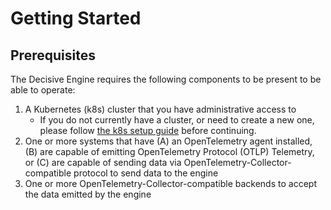 # Getting Started

## Prerequisites

The Decisive Engine requires the following components to be present to be able to operate:

1. A Kubernetes (k8s) cluster that you have administrative access to
   - If you do not currently have a cluster, or need to create a new one, please follow [the k8s setup guide](./K8sSetup.md) before continuing.
1. One or more systems that have (A) an OpenTelemetry agent installed, (B) are capable of emitting OpenTelemetry Protocol (OTLP) Telemetry, or (C) are capable of sending data via OpenTelemetry-Collector-compatible protocol to send data to the engine
1. One or more OpenTelemetry-Collector-compatible backends to accept the data emitted by the engine
